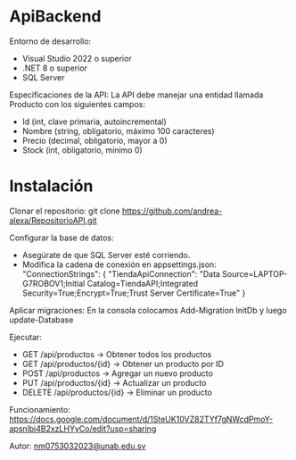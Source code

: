 # ApiBackend

Entorno de desarrollo:
- Visual Studio 2022 o superior
- .NET 8 o superior
- SQL Server

Especificaciones de la API:
La API debe manejar una entidad llamada Producto con los siguientes campos:
- Id (int, clave primaria, autoincremental)
- Nombre (string, obligatorio, máximo 100 caracteres)
- Precio (decimal, obligatorio, mayor a 0)
- Stock (int, obligatorio, mínimo 0)

# Instalación
Clonar el repositorio: 
git clone https://github.com/andrea-alexa/RepositorioAPI.git

Configurar la base de datos: 
- Asegúrate de que SQL Server esté corriendo.
- Modifica la cadena de conexión en appsettings.json:
"ConnectionStrings": {
  "TiendaApiConnection": "Data Source=LAPTOP-G7ROBOV1;Initial Catalog=TiendaAPI;Integrated Security=True;Encrypt=True;Trust Server Certificate=True"
}

Aplicar migraciones:
En la consola colocamos Add-Migration InitDb y luego update-Database

Ejecutar:
- GET /api/productos -> Obtener todos los productos
- GET /api/productos/{id} -> Obtener un producto por ID
- POST /api/productos ->  Agregar un nuevo producto
- PUT /api/productos/{id} -> Actualizar un producto
- DELETE /api/productos/{id} -> Eliminar un producto

Funcionamiento:
https://docs.google.com/document/d/1SteUK10VZ82TYf7gNWcdPmoY-apsnlbi4B2xzLHYyCo/edit?usp=sharing

Autor: nm0753032023@unab.edu.sv
